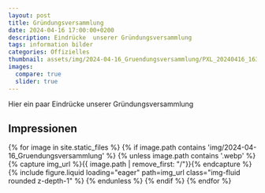 ```yaml
---
layout: post
title: Gründungsversammlung
date: 2024-04-16 17:00:00+0200
description: Eindrücke  unserer Gründungsversammlung
tags: information bilder
categories: Offizielles
thumbnail: assets/img/2024-04-16_Gruendungsversammlung/PXL_20240416_163511058.jpg
images:
  compare: true
  slider: true
---
```


Hier ein paar Eindrücke unserer Gründungsversammlung


## Impressionen
<swiper-container keyboard="true" navigation="true" pagination="true" pagination-clickable="true" pagination-dynamic-bullets="true" rewind="true">
{% for image in site.static_files %}
    {% if image.path contains 'img/2024-04-16_Gruendungsversammlung' %}
      {% unless image.path contains '.webp' %}
        {% capture img_url %}{{ image.path | remove_first: "/"}}{% endcapture %}
  <swiper-slide>{% include figure.liquid loading="eager" path=img_url class="img-fluid rounded z-depth-1" %}</swiper-slide>
      {% endunless %}
    {% endif %}
{% endfor %}
</swiper-container>
